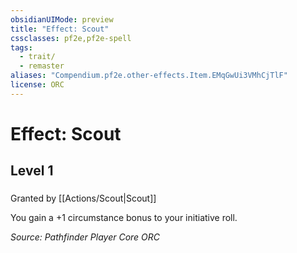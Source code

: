 ```yaml
---
obsidianUIMode: preview
title: "Effect: Scout"
cssclasses: pf2e,pf2e-spell
tags:
  - trait/
  - remaster
aliases: "Compendium.pf2e.other-effects.Item.EMqGwUi3VMhCjTlF"
license: ORC
---
```

# Effect: Scout
## Level 1
### 






Granted by [[Actions/Scout|Scout]]

You gain a +1 circumstance bonus to your initiative roll.

*Source: Pathfinder Player Core*
*ORC*